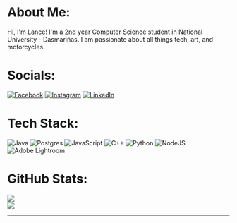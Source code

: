 # About Me:
Hi, I'm Lance! I'm a 2nd year Computer Science student in National University - Dasmariñas. I am passionate about all things tech, art, and motorcycles.


# Socials:
[![Facebook](https://img.shields.io/badge/Facebook-%231877F2.svg?logo=Facebook&logoColor=white)](https://www.facebook.com/lance.algabre2) [![Instagram](https://img.shields.io/badge/Instagram-%23E4405F.svg?logo=Instagram&logoColor=white)](https://www.instagram.com/0lnce0/) [![LinkedIn](https://img.shields.io/badge/LinkedIn-%230077B5.svg?logo=linkedin&logoColor=white)](https://linkedin.com/in/lancealgabre) 

# Tech Stack:
![Java](https://img.shields.io/badge/java-%23ED8B00.svg?style=flat&logo=openjdk&logoColor=white)
![Postgres](https://img.shields.io/badge/postgres-%23316192.svg?style=flat&logo=postgresql&logoColor=white)
![JavaScript](https://img.shields.io/badge/javascript-%23323330.svg?style=flat&logo=javascript&logoColor=%23F7DF1E)
![C++](https://img.shields.io/badge/c++-%2300599C.svg?style=flat&logo=c%2B%2B&logoColor=white)
![Python](https://img.shields.io/badge/python-3670A0?style=flat&logo=python&logoColor=ffdd54)
![NodeJS](https://img.shields.io/badge/node.js-6DA55F?style=flat&logo=node.js&logoColor=white)
![Adobe Lightroom](https://img.shields.io/badge/Adobe%20Lightroom-31A8FF.svg?style=flat&logo=Adobe%20Lightroom&logoColor=white)

# GitHub Stats:
![](https://github-readme-stats.vercel.app/api?username=LanceBigInt&theme=rose&hide_border=true&include_all_commits=false&count_private=false)<br/>
![](https://github-readme-stats.vercel.app/api/top-langs/?username=LanceBigInt&theme=rose&hide_border=true&include_all_commits=false&count_private=false&layout=compact)

---
